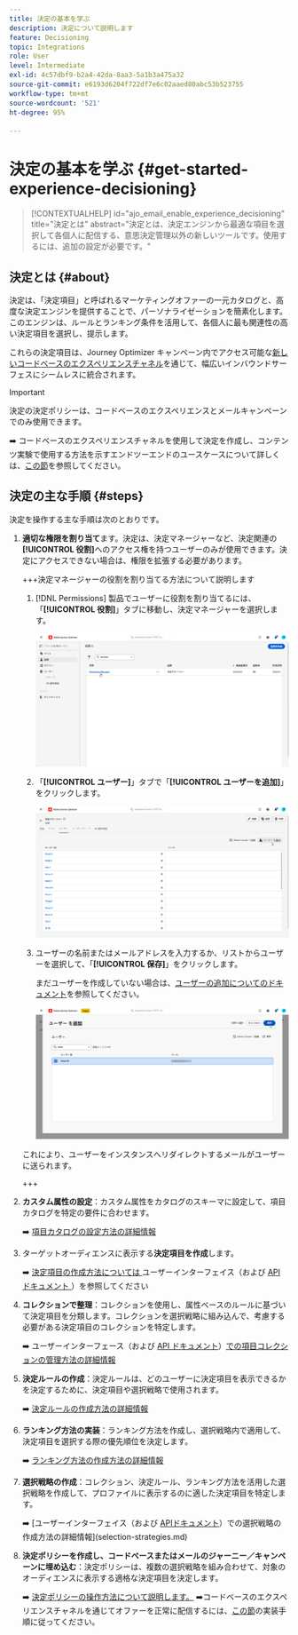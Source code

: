 ```yaml
---
title: 決定の基本を学ぶ
description: 決定について説明します
feature: Decisioning
topic: Integrations
role: User
level: Intermediate
exl-id: 4c57dbf9-b2a4-42da-8aa3-5a1b3a475a32
source-git-commit: e6193d6204f722df7e6c02aaed80abc53b523755
workflow-type: tm+mt
source-wordcount: '521'
ht-degree: 95%

---
```


# 決定の基本を学ぶ {#get-started-experience-decisioning}

>[!CONTEXTUALHELP]
>id="ajo_email_enable_experience_decisioning"
>title="決定とは"
>abstract="決定とは、決定エンジンから最適な項目を選択して各個人に配信する、意思決定管理以外の新しいツールです。使用するには、追加の設定が必要です。"

## 決定とは {#about}

決定は、「決定項目」と呼ばれるマーケティングオファーの一元カタログと、高度な決定エンジンを提供することで、パーソナライゼーションを簡素化します。このエンジンは、ルールとランキング条件を活用して、各個人に最も関連性の高い決定項目を選択し、提示します。

これらの決定項目は、Journey Optimizer キャンペーン内でアクセス可能な[新しいコードベースのエクスペリエンスチャネル](../code-based/get-started-code-based.md)を通じて、幅広いインバウンドサーフェスにシームレスに統合されます。

>[!IMPORTANT]
>
>決定の決定ポリシーは、コードベースのエクスペリエンスとメールキャンペーンでのみ使用できます。

➡️ コードベースのエクスペリエンスチャネルを使用して決定を作成し、コンテンツ実験で使用する方法を示すエンドツーエンドのユースケースについて詳しくは、[この節](experience-decisioning-uc.md)を参照してください。

## 決定の主な手順 {#steps}

決定を操作する主な手順は次のとおりです。

1. **適切な権限を割り当て**&#x200B;ます。決定は、決定マネージャーなど、決定関連の&#x200B;**[!UICONTROL 役割]**&#x200B;へのアクセス権を持つユーザーのみが使用できます。決定にアクセスできない場合は、権限を拡張する必要があります。

   +++決定マネージャーの役割を割り当てる方法について説明します

   1. [!DNL Permissions] 製品でユーザーに役割を割り当てるには、「**[!UICONTROL 役割]**」タブに移動し、決定マネージャーを選択します。

      ![](assets/decision_permission_1.png)

   1. 「**[!UICONTROL ユーザー]**」タブで「**[!UICONTROL ユーザーを追加]**」をクリックします。

      ![](assets/decision_permission_2.png)

   1. ユーザーの名前またはメールアドレスを入力するか、リストからユーザーを選択して、「**[!UICONTROL 保存]**」をクリックします。

      まだユーザーを作成していない場合は、[ユーザーの追加についてのドキュメント](https://experienceleague.adobe.com/ja/docs/experience-platform/access-control/ui/users)を参照してください。

      ![](assets/decision_permission_3.png)

   これにより、ユーザーをインスタンスへリダイレクトするメールがユーザーに送られます。

   +++

1. **カスタム属性の設定**：カスタム属性をカタログのスキーマに設定して、項目カタログを特定の要件に合わせます。

   ➡️ [項目カタログの設定方法の詳細情報](catalogs.md)

1. ターゲットオーディエンスに表示する&#x200B;**決定項目を作成**&#x200B;します。

   ➡️ [ 決定項目の作成方法については ](items.md) ユーザーインターフェイス（および [API ドキュメント ](api-reference/decisions-items/create.md)）を参照してください

1. **コレクションで整理**：コレクションを使用し、属性ベースのルールに基づいて決定項目を分類します。コレクションを選択戦略に組み込んで、考慮する必要がある決定項目のコレクションを特定します。

   ➡️ ユーザーインターフェース（および [API ドキュメント](api-reference/items-collections/create.md)）[での項目コレクションの管理方法の詳細情報](collections.md)

1. **決定ルールの作成**：決定ルールは、どのユーザーに決定項目を表示できるかを決定するために、決定項目や選択戦略で使用されます。

   ➡️ [決定ルールの作成方法の詳細情報](rules.md)

1. **ランキング方法の実装**：ランキング方法を作成し、選択戦略内で適用して、決定項目を選択する際の優先順位を決定します。

   ➡️ [ランキング方法の作成方法の詳細情報](ranking/ranking.md)

1. **選択戦略の作成**：コレクション、決定ルール、ランキング方法を活用した選択戦略を作成して、プロファイルに表示するのに適した決定項目を特定します。

   ➡️ [ユーザーインターフェイス（および [APIドキュメント](api-reference/selection-strategies/create.md)）での選択戦略の作成方法の詳細情報](selection-strategies.md)

1. **決定ポリシーを作成し、コードベースまたはメールのジャーニー／キャンペーンに埋め込む**：決定ポリシーは、複数の選択戦略を組み合わせて、対象のオーディエンスに表示する適格な決定項目を決定します。

   ➡️ [決定ポリシーの操作方法について説明します。](create-decision.md)
➡️コードベースのエクスペリエンスチャネルを通じてオファーを正常に配信するには、[この節](../code-based/code-based-implementation-samples.md)の実装手順に従ってください。

